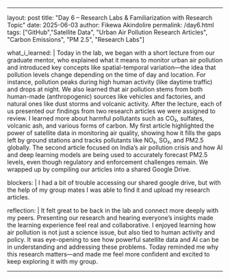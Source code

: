 ---
layout: post
title: "Day 6 – Research Labs & Familiarization with Research Topic"
date: 2025-06-03
author: Fikewa Akindolire
permalink: /day6.html
tags: ["GitHub","Satellite Data", "Urban Air Pollution Research Articles", "Carbon Emissions", "PM 2.5", "Research Labs"]

what_i_learned: |
  Today in the lab, we began with a short lecture from our graduate mentor, who explained what it means to monitor urban air pollution and 
    introduced key concepts like spatial-temporal variation—the idea that pollution levels change depending on the time of day and location. 
    For instance, pollution peaks during high human activity (like daytime traffic) and drops at night. We also learned that air pollution stems 
    from both human-made (anthropogenic) sources like vehicles and factories, and natural ones like dust storms and volcanic activity. After the 
    lecture, each of us presented our findings from two research articles we were assigned to review. I learned more about harmful pollutants such as
    CO₂, sulfates, volcanic ash, and various forms of carbon. My first article highlighted the power of satellite data in monitoring air quality, 
    showing how it fills the gaps left by ground stations and tracks pollutants like NO₂, SO₂, and PM2.5 globally. The second article focused on India’s 
    air pollution crisis and how AI and deep learning models are being used to accurately forecast PM2.5 levels, even though regulatory and enforcement 
    challenges remain. We wrapped up by compiling our articles into a shared Google Drive. 

blockers: |
  I had a bit of trouble accessing our shared google drive, but with the help of my group mates I was able to find it and upload my research
      articles. 

reflection: |
  It felt great to be back in the lab and connect more deeply with my peers. Presenting our research and hearing everyone’s insights made the learning 
    experience feel real and collaborative. I enjoyed learning how air pollution is not just a science issue, but also tied to human activity and policy.
    It was eye-opening to see how powerful satellite data and AI can be in understanding and addressing these problems. Today reminded me why this 
    research matters—and made me feel more confident and excited to keep exploring it with my group.

  ---
